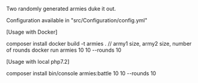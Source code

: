 Two randomly generated armies duke it out.

Configuration available in "src/Configuration/config.yml"

[Usage with Docker]

composer install
docker build -t armies .
// army1 size, army2 size, number of rounds
docker run armies 10 10 --rounds 10

[Usage with local php7.2]

composer install
bin/console armies:battle 10 10 --rounds 10
